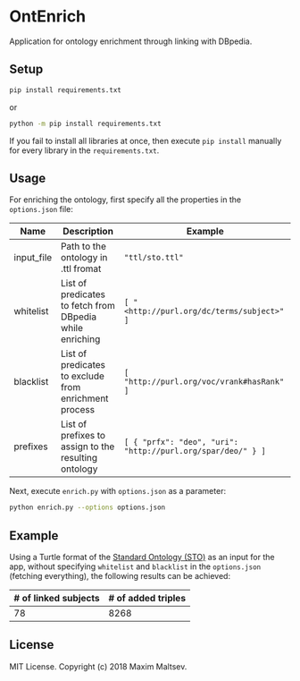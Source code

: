 # OntEnrich
Application for ontology enrichment through linking with DBpedia.

## Setup
```bash
pip install requirements.txt
```
or
```cmd
python -m pip install requirements.txt
```

If you fail to install all libraries at once, then execute `pip install` manually for every library in the `requirements.txt`.

## Usage
For enriching the ontology, first specify all the properties in the `options.json` file:

| Name | Description | Example |
| ---- | ----------- | ------- |
| input_file | Path to the ontology in .ttl fromat | `"ttl/sto.ttl"` |
| whitelist | List of predicates to fetch from DBpedia while enriching | `[ "<http://purl.org/dc/terms/subject>" ]` |
| blacklist | List of predicates to exclude from enrichment process | `[ "http://purl.org/voc/vrank#hasRank" ]` |
| prefixes | List of prefixes to assign to the resulting ontology | `[ { "prfx": "deo", "uri": "http://purl.org/spar/deo/" } ]` |

Next, execute `enrich.py` with `options.json` as a parameter:
```bash
python enrich.py --options options.json
```

## Example
Using a Turtle format of the [Standard Ontology (STO)](https://github.com/i40-Tools/StandardOntology) as an input for the app, without specifying `whitelist` and `blacklist` in the `options.json` (fetching everything), the following results can be achieved:

| # of linked subjects | # of added triples |
| -------------------- | ------------------ |
| 78 | 8268 |

## License
MIT License. Copyright (c) 2018 Maxim Maltsev.

